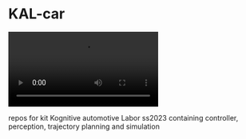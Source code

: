 # KAL-car

![video](assets/demo.mp4)

repos for kit Kognitive automotive Labor ss2023
containing controller, perception, trajectory planning and simulation

